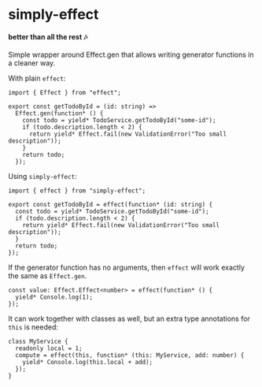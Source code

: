 # simply-effect

#### better than all the rest 🎶

Simple wrapper around Effect.gen that allows writing generator functions in a cleaner way.

With plain `effect`:

```tsx
import { Effect } from "effect";

export const getTodoById = (id: string) =>
  Effect.gen(function* () {
    const todo = yield* TodoService.getTodoById("some-id");
    if (todo.description.length < 2) {
      return yield* Effect.fail(new ValidationError("Too small description"));
    }
    return todo;
  });
```

Using `simply-effect`:

```tsx
import { effect } from "simply-effect";

export const getTodoById = effect(function* (id: string) {
  const todo = yield* TodoService.getTodoById("some-id");
  if (todo.description.length < 2) {
    return yield* Effect.fail(new ValidationError("Too small description"));
  }
  return todo;
});
```

If the generator function has no arguments, then `effect` will work exactly the same as `Effect.gen`.

```tsx
const value: Effect.Effect<number> = effect(function* () {
  yield* Console.log(1);
});
```

It can work together with classes as well, but an extra type annotations for `this` is needed:

```tsx
class MyService {
  readonly local = 1;
  compute = effect(this, function* (this: MyService, add: number) {
    yield* Console.log(this.local + add);
  });
}
```

